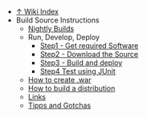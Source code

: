   * [↑ Wiki Index](MainPage.md)
  * Build Source Instructions
    * [Nightly Builds](BuildSourceNew#Nightly_Builds.md)
    * Run, Develop, Deploy
      * [Step1 - Get required Software](BuildSourceNew#Step1_-_Get_required_Software.md)
      * [Step2 - Download the Source](BuildSourceNew#Step2_-_Download_the_Source.md)
      * [Step3 - Build and deploy](BuildSourceNew#Step3_-_Deploy_and_Run.md)
      * [Step4 Test using JUnit](BuildSourceNew#Step4_Testing_the_Code_using_JUnit_Tests.md)
    * [How to create .war](http://code.google.com/p/openmeetings/wiki/BuildSourceNew#How_to_create_.war)
    * [How to build a distribution](http://code.google.com/p/openmeetings/wiki/BuildSourceNew#How_to_build_a_distribution)
    * [Links](http://code.google.com/p/openmeetings/wiki/BuildSourceNew#Links)
    * [Tipps and Gotchas](http://code.google.com/p/openmeetings/wiki/BuildSourceNew#Tipps_and_Gotchas)